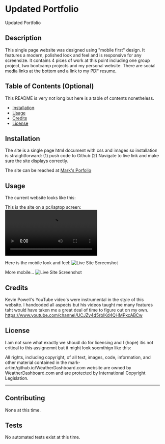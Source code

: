 # Updated Portfolio
Updated Portfolio

## Description 

This single page website was designed using "mobile first" design. It features a modern, polished look and feel and is responsive for any screensize. It contains 4 pices of work at this point including one group project, two bootcamp projects and my personal website. There are social media links at the bottom and a link to my PDF resume.  

## Table of Contents (Optional)

This README is very not long but here is a table of contents nonetheless.

* [Installation](#installation)
* [Usage](#usage)
* [Credits](#credits)
* [License](#license)


## Installation

The site is a single page html document with css and images so installation is straightforward: (1) push code to Github (2) Navigate to live link and make sure the site displays correctly.

The site can be reached at [Mark's Porfolio](https://mark-artim.github.io/portfolio2/) 

## Usage 

The current website looks like this:

This is the site on a pc/laptop screen:
![Live Site Screenshot](/assets/images/MarkArtim.mp4)

Here is the mobile look and feel:
![Live Site Screenshot](/assets/images/mobile_screenshot1.jpeg)

More mobile...
![Live Site Screenshot](/assets/images/mobile_screenshot2.jpeg)


## Credits

Kevin Powell's YouTube video's were instrumental in the style of this website. I handcoded all aspects but his videos taught me many features taht would have taken me a great deal of time to figure out on my own.
https://www.youtube.com/channel/UCJZv4d5rbIKd4QHMPkcABCw

## License

I am not sure what exactly we shoudl do for licensing and I (hope) itis not critical to this assignemnt but it might look soemthign like this:

All rights, including copyright, of all text, images, code, information, and other material contained in the mark-artim/github.io/WeatherDashboard.com website are owned by WeatherDashboard.com and are protected by International Copyright Legislation.

---

## Contributing

None at this time.

## Tests

No automated tests exist at this time.
